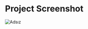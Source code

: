 # Project Screenshot

![Adsız](https://user-images.githubusercontent.com/40199261/235286171-28bafb10-31b8-42ff-a630-0504e51cc793.png)


